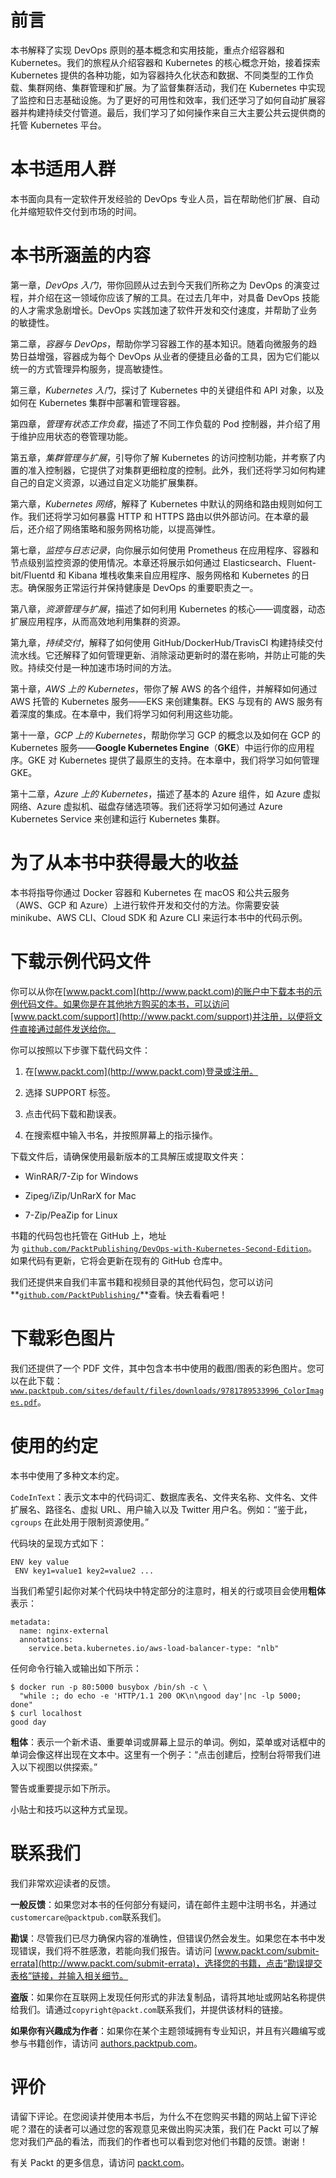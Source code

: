 # 前言

本书解释了实现 DevOps 原则的基本概念和实用技能，重点介绍容器和 Kubernetes。我们的旅程从介绍容器和 Kubernetes 的核心概念开始，接着探索 Kubernetes 提供的各种功能，如为容器持久化状态和数据、不同类型的工作负载、集群网络、集群管理和扩展。为了监督集群活动，我们在 Kubernetes 中实现了监控和日志基础设施。为了更好的可用性和效率，我们还学习了如何自动扩展容器并构建持续交付管道。最后，我们学习了如何操作来自三大主要公共云提供商的托管 Kubernetes 平台。

# 本书适用人群

本书面向具有一定软件开发经验的 DevOps 专业人员，旨在帮助他们扩展、自动化并缩短软件交付到市场的时间。

# 本书所涵盖的内容

第一章，*DevOps 入门*，带你回顾从过去到今天我们所称之为 DevOps 的演变过程，并介绍在这一领域你应该了解的工具。在过去几年中，对具备 DevOps 技能的人才需求急剧增长。DevOps 实践加速了软件开发和交付速度，并帮助了业务的敏捷性。

第二章，*容器与 DevOps*，帮助你学习容器工作的基本知识。随着向微服务的趋势日益增强，容器成为每个 DevOps 从业者的便捷且必备的工具，因为它们能以统一的方式管理异构服务，提高敏捷性。

第三章，*Kubernetes 入门*，探讨了 Kubernetes 中的关键组件和 API 对象，以及如何在 Kubernetes 集群中部署和管理容器。

第四章，*管理有状态工作负载*，描述了不同工作负载的 Pod 控制器，并介绍了用于维护应用状态的卷管理功能。

第五章，*集群管理与扩展*，引导你了解 Kubernetes 的访问控制功能，并考察了内置的准入控制器，它提供了对集群更细粒度的控制。此外，我们还将学习如何构建自己的自定义资源，以通过自定义功能扩展集群。

第六章，*Kubernetes 网络*，解释了 Kubernetes 中默认的网络和路由规则如何工作。我们还将学习如何暴露 HTTP 和 HTTPS 路由以供外部访问。在本章的最后，还介绍了网络策略和服务网格功能，以提高弹性。

第七章，*监控与日志记录*，向你展示如何使用 Prometheus 在应用程序、容器和节点级别监控资源的使用情况。本章还将展示如何通过 Elasticsearch、Fluent-bit/Fluentd 和 Kibana 堆栈收集来自应用程序、服务网格和 Kubernetes 的日志。确保服务正常运行并保持健康是 DevOps 的重要职责之一。

第八章，*资源管理与扩展*，描述了如何利用 Kubernetes 的核心——调度器，动态扩展应用程序，从而高效地利用集群的资源。

第九章，*持续交付*，解释了如何使用 GitHub/DockerHub/TravisCI 构建持续交付流水线。它还解释了如何管理更新、消除滚动更新时的潜在影响，并防止可能的失败。持续交付是一种加速市场时间的方法。

第十章，*AWS 上的 Kubernetes*，带你了解 AWS 的各个组件，并解释如何通过 AWS 托管的 Kubernetes 服务——EKS 来创建集群。EKS 与现有的 AWS 服务有着深度的集成。在本章中，我们将学习如何利用这些功能。

第十一章，*GCP 上的 Kubernetes*，帮助你学习 GCP 的概念以及如何在 GCP 的 Kubernetes 服务——**Google Kubernetes Engine**（**GKE**）中运行你的应用程序。GKE 对 Kubernetes 提供了最原生的支持。在本章中，我们将学习如何管理 GKE。

第十二章，*Azure 上的 Kubernetes*，描述了基本的 Azure 组件，如 Azure 虚拟网络、Azure 虚拟机、磁盘存储选项等。我们还将学习如何通过 Azure Kubernetes Service 来创建和运行 Kubernetes 集群。

# 为了从本书中获得最大的收益

本书将指导你通过 Docker 容器和 Kubernetes 在 macOS 和公共云服务（AWS、GCP 和 Azure）上进行软件开发和交付的方法。你需要安装 minikube、AWS CLI、Cloud SDK 和 Azure CLI 来运行本书中的代码示例。

# 下载示例代码文件

你可以从你在[www.packt.com](http://www.packt.com)的账户中下载本书的示例代码文件。如果你是在其他地方购买的本书，可以访问[www.packt.com/support](http://www.packt.com/support)并注册，以便将文件直接通过邮件发送给你。

你可以按照以下步骤下载代码文件：

1.  在[www.packt.com](http://www.packt.com)登录或注册。

1.  选择 SUPPORT 标签。

1.  点击代码下载和勘误表。

1.  在搜索框中输入书名，并按照屏幕上的指示操作。

下载文件后，请确保使用最新版本的工具解压或提取文件夹：

+   WinRAR/7-Zip for Windows

+   Zipeg/iZip/UnRarX for Mac

+   7-Zip/PeaZip for Linux

书籍的代码包也托管在 GitHub 上，地址为 [`github.com/PacktPublishing/DevOps-with-Kubernetes-Second-Edition`](https://github.com/PacktPublishing/DevOps-with-Kubernetes-Second-Edition)。如果代码有更新，它将会更新在现有的 GitHub 仓库中。

我们还提供来自我们丰富书籍和视频目录的其他代码包，您可以访问**[`github.com/PacktPublishing/`](https://github.com/PacktPublishing/)**查看。快去看看吧！

# 下载彩色图片

我们还提供了一个 PDF 文件，其中包含本书中使用的截图/图表的彩色图片。您可以在此下载：[`www.packtpub.com/sites/default/files/downloads/9781789533996_ColorImages.pdf`](http://www.packtpub.com/sites/default/files/downloads/9781789533996_ColorImages.pdf)。

# 使用的约定

本书中使用了多种文本约定。

`CodeInText`：表示文本中的代码词汇、数据库表名、文件夹名称、文件名、文件扩展名、路径名、虚拟 URL、用户输入以及 Twitter 用户名。例如：“鉴于此，`cgroups` 在此处用于限制资源使用。”

代码块的呈现方式如下：

```
ENV key value
 ENV key1=value1 key2=value2 ...
```

当我们希望引起你对某个代码块中特定部分的注意时，相关的行或项目会使用**粗体**表示：

```
metadata:
  name: nginx-external
  annotations:
    service.beta.kubernetes.io/aws-load-balancer-type: "nlb"
```

任何命令行输入或输出如下所示：

```
$ docker run -p 80:5000 busybox /bin/sh -c \
  "while :; do echo -e 'HTTP/1.1 200 OK\n\ngood day'|nc -lp 5000; done"
$ curl localhost
good day
```

**粗体**：表示一个新术语、重要单词或屏幕上显示的单词。例如，菜单或对话框中的单词会像这样出现在文本中。这里有一个例子：“点击创建后，控制台将带我们进入以下视图以供探索。”

警告或重要提示如下所示。

小贴士和技巧以这种方式呈现。

# 联系我们

我们非常欢迎读者的反馈。

**一般反馈**：如果您对本书的任何部分有疑问，请在邮件主题中注明书名，并通过`customercare@packtpub.com`联系我们。

**勘误**：尽管我们已尽力确保内容的准确性，但错误仍然会发生。如果您在本书中发现错误，我们将不胜感激，若能向我们报告。请访问 [www.packt.com/submit-errata](http://www.packt.com/submit-errata)，选择您的书籍，点击“勘误提交表格”链接，并输入相关细节。

**盗版**：如果你在互联网上发现任何形式的非法复制品，请将其地址或网站名称提供给我们。请通过`copyright@packt.com`联系我们，并提供该材料的链接。

**如果你有兴趣成为作者**：如果你在某个主题领域拥有专业知识，并且有兴趣编写或参与书籍创作，请访问 [authors.packtpub.com](http://authors.packtpub.com/)。

# 评价

请留下评论。在您阅读并使用本书后，为什么不在您购买书籍的网站上留下评论呢？潜在的读者可以通过您的客观意见来做出购买决策，我们在 Packt 可以了解您对我们产品的看法，而我们的作者也可以看到您对他们书籍的反馈。谢谢！

有关 Packt 的更多信息，请访问 [packt.com](http://www.packt.com/)。
